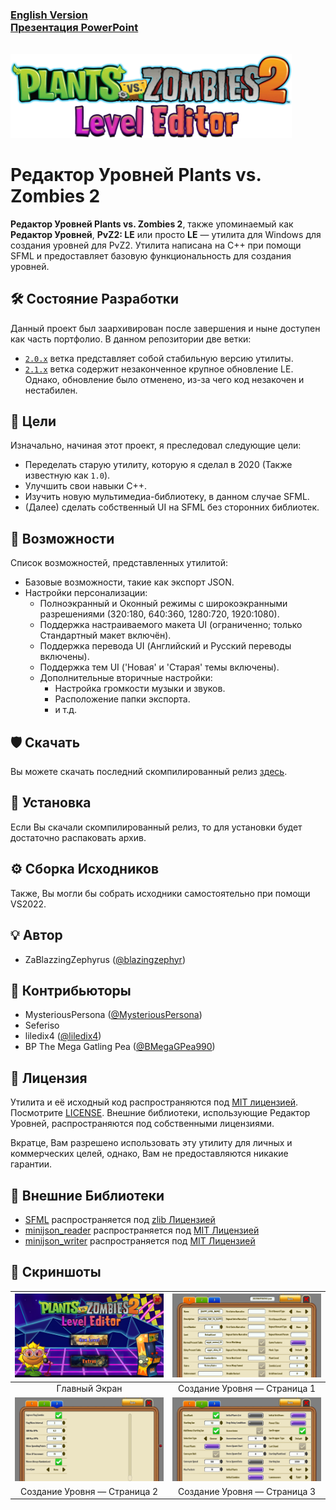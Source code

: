 ### [English Version](./README.md)<br>[Презентация PowerPoint](./documentation/presentation/Diploma_RU.pptx)

<br>
<span><img width="450" src="./documentation/readme/Logo.png"/></span><br>

# Редактор Уровней Plants vs. Zombies 2

**Редактор Уровней Plants vs. Zombies 2**, также упоминаемый как **Редактор Уровней**, **PvZ2: LE** или просто **LE** — утилита для Windows для создания уровней для PvZ2.
Утилита написана на C++ при помощи SFML и предоставляет базовую функциональность для создания уровней.

## 🛠 Состояние Разработки
<a name="Development"></a>

Данный проект был заархивирован после завершения и ныне доступен как часть портфолио. В данном репозитории две ветки:

* [``2.0.x``](https://github.com/blazingzephyr/level-editor/blob/2.0.x/README_RU.md) ветка представляет собой стабильную версию утилиты.
* [``2.1.x``](https://github.com/blazingzephyr/level-editor/blob/2.1.x/README_RU.md) ветка содержит незаконченное крупное обновление LE. Однако, обновление было отменено, из-за чего код незакочен и нестабилен.

## 📝 Цели
<a name="Goals"></a>

Изначально, начиная этот проект, я преследовал следующие цели:

* Переделать старую утилиту, которую я сделал в 2020 (Также известную как ``1.0``).
* Улучшить свои навыки C++.
* Изучить новую мультимедиа-библиотеку, в данном случае SFML.
* (Далее) сделать собственный UI на SFML без сторонних библиотек.

## 📃 Возможности
<a name="Features"></a>

Список возможностей, представленных утилитой:

* Базовые возможности, такие как экспорт JSON.
* Настройки персонализации:
  * Полноэкранный и Оконный режимы с широкоэкранными разрешениями (320:180, 640:360, 1280:720, 1920:1080).
  * Поддержка настраиваемого макета UI (ограниченно; только Стандартный макет включён).
  * Поддержка перевода UI (Английский и Русский переводы включены).
  * Поддержка тем UI ('Новая' и 'Старая' темы включены).
  * Дополнительные вторичные настройки:
    * Настройка громкости музыки и звуков.
    * Расположение папки экспорта.
    * и т.д.

## 🛡 Скачать
<a name="Download"></a>

Вы можете скачать последний скомпилированный релиз [здесь](https://github.com/blazingzephyr/level-editor/releases/tag/2023.01.27-stable).

## 📂 Установка
<a name="Installation"></a>

Если Вы скачали скомпилированный релиз, то для установки будет достаточно распаковать архив.

## ⚙ Сборка Исходников
<a name="Build"></a>

Также, Вы могли бы собрать исходники самостоятельно при помощи VS2022.

## 💡 Автор
<a name="Author"></a>

* ZaBlazzingZephyrus ([@blazingzephyr](https://github.com/blazingzephyr))

## 💼 Контрибьюторы
<a name="Contributors"></a>

* MysteriousPersona ([@MysteriousPersona](https://www.youtube.com/@MysteriousPersona))
* Seferiso
* liledix4 ([@liledix4](https://github.com/liledix4))
* BP The Mega Gatling Pea ([@BMegaGPea990](https://github.com/BMegaGPea990))

## 📜 Лицензия
<a name="License"></a>

Утилита и её исходный код распространяются под [MIT лицензией](https://opensource.org/license/mit/). Посмотрите [LICENSE](https://github.com/blazingzephyr/level-editor/blob/2.0.x/LICENSE). Внешние библиотеки, использующие Редактор Уровней, распространяются под собственными лицензиями.

Вкратце, Вам разрешено использовать эту утилиту для личных и коммерческих целей, однако, Вам не предоставляются никакие гарантии.

## 🧾 Внешние Библиотеки
<a name="Libraries"></a>

* [SFML](https://github.com/SFML/SFML) распространяется под [zlib Лицензией](https://github.com/SFML/SFML/blob/master/license.md)
* [minijson_reader](https://github.com/giacomodrago/minijson_reader) распространяется под [MIT Лицензией](https://github.com/giacomodrago/minijson_reader/blob/master/LICENSE.txt)
* [minijson_writer](https://github.com/giacomodrago/minijson_writer) распространяется под [MIT Лицензией](https://github.com/giacomodrago/minijson_writer/blob/master/LICENSE.txt)

## 📸 Скриншоты
<a name="Screenshots"></a>

| <img width="450" src="./documentation/readme/Title_Screen.png"/> |     <img width="450" src="documentation/readme/Main1.png"/>      |
|:----------------------------------------------------------------:|:----------------------------------------------------------------:|
| Главный Экран                                                    | Создание Уровня — Страница 1                                     |
|     <img width="450" src="./documentation/readme/Main2.png"/>    |     <img width="450" src="documentation/readme/Main3.png"/>      |
| Создание Уровня — Страница 2                                     | Создание Уровня — Страница 3                                     |